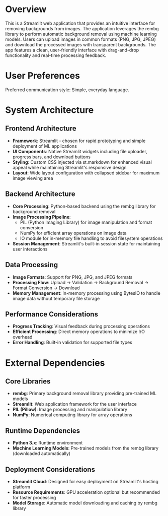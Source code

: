 # Overview

This is a Streamlit web application that provides an intuitive interface for removing backgrounds from images. The application leverages the rembg library to perform automatic background removal using machine learning models. Users can upload images in common formats (PNG, JPG, JPEG) and download the processed images with transparent backgrounds. The app features a clean, user-friendly interface with drag-and-drop functionality and real-time processing feedback.

# User Preferences

Preferred communication style: Simple, everyday language.

# System Architecture

## Frontend Architecture
- **Framework**: Streamlit - chosen for rapid prototyping and simple deployment of ML applications
- **UI Components**: Native Streamlit widgets including file uploader, progress bars, and download buttons
- **Styling**: Custom CSS injected via st.markdown for enhanced visual appeal while maintaining Streamlit's responsive design
- **Layout**: Wide layout configuration with collapsed sidebar for maximum image viewing area

## Backend Architecture
- **Core Processing**: Python-based backend using the rembg library for background removal
- **Image Processing Pipeline**:
  - PIL (Python Imaging Library) for image manipulation and format conversion
  - NumPy for efficient array operations on image data
  - IO module for in-memory file handling to avoid filesystem operations
- **Session Management**: Streamlit's built-in session state for maintaining user interactions

## Data Processing
- **Image Formats**: Support for PNG, JPG, and JPEG formats
- **Processing Flow**: Upload → Validation → Background Removal → Format Conversion → Download
- **Memory Management**: In-memory processing using BytesIO to handle image data without temporary file storage

## Performance Considerations
- **Progress Tracking**: Visual feedback during processing operations
- **Efficient Processing**: Direct memory operations to minimize I/O overhead
- **Error Handling**: Built-in validation for supported file types

# External Dependencies

## Core Libraries
- **rembg**: Primary background removal library providing pre-trained ML models
- **Streamlit**: Web application framework for the user interface
- **PIL (Pillow)**: Image processing and manipulation library
- **NumPy**: Numerical computing library for array operations

## Runtime Dependencies
- **Python 3.x**: Runtime environment
- **Machine Learning Models**: Pre-trained models from the rembg library (downloaded automatically)

## Deployment Considerations
- **Streamlit Cloud**: Designed for easy deployment on Streamlit's hosting platform
- **Resource Requirements**: GPU acceleration optional but recommended for faster processing
- **Model Storage**: Automatic model downloading and caching by rembg library